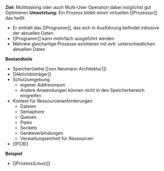 **Ziel:** Multitasking oder auch Multi-User Operation dabei möglichst gut Optimieren
**Umsetztung:** Ein Prozess bildet einen virtuellen [[Prozessor]] das heißt
- Er enthält das [[Programm]], das sich in Ausführung befindet inklusive der aktuellen Daten 
- [[Programm]] kann mehrfach ausgeführt werden 
- Mehrere gleichartige Prozesse exisitieren mit evtl. unterschiedlichen aktuellen Daten

**Bestandteile**
- Speicher(siehe [[von Neumann Architektur]])
- [[Aktivitätsträger]]
- Schutzumgebung 
	- eigener Addressraum
	- Andere Anwendungen können nicht in den Speicherbereich eingreifen
- Kontext für Ressourcenanforderungen
	- Dateien
	- Semaphore
	- Queues
	- Pipes
	- Sockets
	- Geräteverbindungen
	- Verwaltungseinheit für Ressourcen
- [[PCB]]

**Beispiel**
- [[Prozess(Linux)]]
